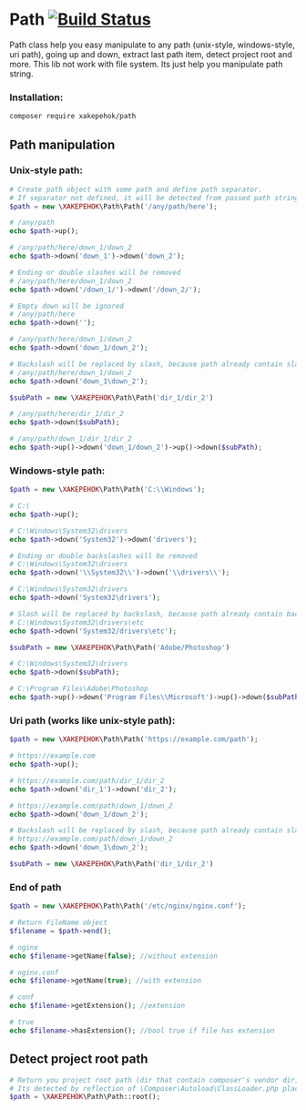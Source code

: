 # Path [![Build Status](https://travis-ci.com/XAKEPEHOK/Path.svg?branch=master)](https://travis-ci.com/XAKEPEHOK/Path)
Path class help you easy manipulate to any path (unix-style, windows-style, uri path), going up and down, extract last
path item, detect project root and more. This lib not work with file system. Its just help you manipulate path string. 

### Installation:
```bash
composer require xakepehok/path
```

## Path manipulation

### Unix-style path:
```php
# Create path object with some path and define path separator.
# If separator not defined, it will be detected from passed path string
$path = new \XAKEPEHOK\Path\Path('/any/path/here');

# /any/path
echo $path->up(); 

# /any/path/here/down_1/down_2
echo $path->down('down_1')->down('down_2'); 

# Ending or double slashes will be removed
# /any/path/here/down_1/down_2
echo $path->down('/down_1/')->down('/down_2/'); 

# Empty down will be ignored
# /any/path/here
echo $path->down(''); 

# /any/path/here/down_1/down_2
echo $path->down('down_1/down_2'); 

# Backslash will be replaced by slash, because path already contain slash
# /any/path/here/down_1/down_2
echo $path->down('down_1\down_2'); 

$subPath = new \XAKEPEHOK\Path\Path('dir_1/dir_2')

# /any/path/here/dir_1/dir_2
echo $path->down($subPath); 

# /any/path/down_1/dir_1/dir_2
echo $path->up()->down('down_1/down_2')->up()->down($subPath);
```

### Windows-style path:
```php
$path = new \XAKEPEHOK\Path\Path('C:\\Windows');

# C:\
echo $path->up(); 

# C:\Windows\System32\drivers
echo $path->down('System32')->down('drivers'); 

# Ending or double backslashes will be removed
# C:\Windows\System32\drivers
echo $path->down('\\System32\\')->down('\\drivers\\'); 

# C:\Windows\System32\drivers
echo $path->down('System32\drivers'); 

# Slash will be replaced by backslash, because path already contain backslash
# C:\Windows\System32\drivers\etc
echo $path->down('System32/drivers\etc'); 

$subPath = new \XAKEPEHOK\Path\Path('Adobe/Photoshop')

# C:\Windows\System32\drivers
echo $path->down($subPath); 

# C:\Program Files\Adobe\Photoshop
echo $path->up()->down('Program Files\\Microsoft')->up()->down($subPath);
```

### Uri path (works like unix-style path):
```php
$path = new \XAKEPEHOK\Path\Path('https://example.com/path');

# https://example.com
echo $path->up(); 

# https://example.com/path/dir_1/dir_2
echo $path->down('dir_1')->down('dir_2'); 

# https://example.com/path/down_1/down_2
echo $path->down('down_1/down_2'); 

# Backslash will be replaced by slash, because path already contain slash
# https://example.com/path/down_1/down_2
echo $path->down('down_1\down_2'); 

$subPath = new \XAKEPEHOK\Path\Path('dir_1/dir_2')
```

### End of path
```php
$path = new \XAKEPEHOK\Path\Path('/etc/nginx/nginx.conf');

# Return FileName object
$filename = $path->end();

# nginx
echo $filename->getName(false); //without extension

# nginx.conf
echo $filename->getName(true); //with extension

# conf
echo $filename->getExtension(); //extension

# true
echo $filename->hasExtension(); //bool true if file has extension
```

## Detect project root path
```php
# Return you project root path (dir that contain composer's vendor dir).
# Its detected by reflection of \Composer\Autoload\ClassLoader.php placement
$path = \XAKEPEHOK\Path\Path::root();
```